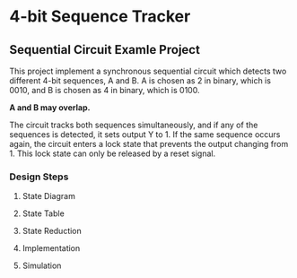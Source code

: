 # 4-bit Sequence Tracker
## Sequential Circuit Examle Project
This project implement a synchronous sequential circuit which detects two different 4-bit sequences, A and B. 
A is chosen as 2 in binary, which is 0010, and B is chosen as 4 in binary, which is 0100.

__A and B may overlap.__  

The circuit tracks both sequences simultaneously, and if any of the sequences is detected, it sets output Y to 1. If the same sequence occurs again, the circuit enters a lock state that prevents the output changing from 1. This lock state can only be released by a reset signal. 

### Design Steps
1. State Diagram

2. State Table
3. State Reduction
4. Implementation
5. Simulation
